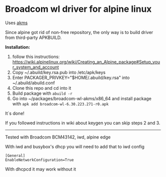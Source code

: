 # Broadcom wl driver for alpine linux

Uses [akms](https://github.com/jirutka/akms)

Since alpine got rid of non-free repository, the only way is to build driver from third-party APKBUILD.

**Installation:**

1. follow this instructions: <https://wiki.alpinelinux.org/wiki/Creating_an_Alpine_package#Setup_your_system_and_account>
2. Copy ~/.abuild/key.rsa.pub into /etc/apk/keys
3. Enter PACKAGER_PRIVKEY="$HOME/.abuild/key.rsa" into ~/.abuild/abuild.conf
4. Clone this repo and cd into it
5. Build package with `abuild -r`
6. Go into ~/packages/broadcom-wl-akms/x86_64 and install package with `apk add broadcom-wl-6.30.223.271-r0.apk`

It`s done!

If you followed instructions in wiki about keygen you can skip steps 2 and 3.

---

Tested with Broadcom BCM43142, iwd, alpine edge

With iwd and busybox's dhcp you will need to add that to iwd config

```
[General]
EnableNetworkConfiguration=True
```

With dhcpcd it may work without it
